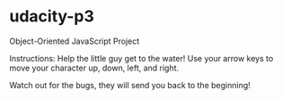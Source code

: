 # udacity-p3
Object-Oriented JavaScript Project

Instructions: Help the little guy get to the water! Use your arrow keys to move your character up, down, left, and right. 

Watch out for the bugs, they will send you back to the beginning!
